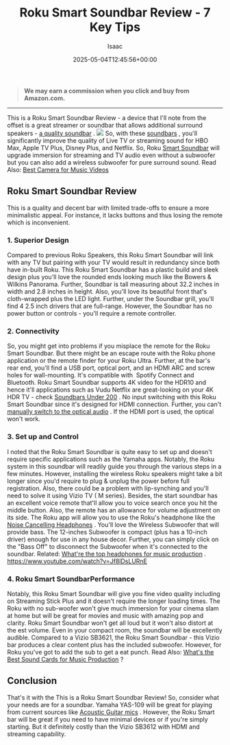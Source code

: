 ﻿---
author: Isaac
layout: post
title: Roku Smart Soundbar Review - 7 Key Tips
date: '2025-05-04T12:45:56+00:00'
categories:
- Soundbars
tags: []
slug: /roku-smart-soundbar-review/
lastmod: 2025-05-07T12:21:28+03:00
---
> **We may earn a commission when you click and buy from Amazon.com.**
>

---
This is a Roku Smart Soundbar Review - a device that I'll note from the offset is a great streamer or soundbar that allows additional surround speakers -
[a quality soundbar](https://pestpolicy.com/best-soundbars-for-under-100/)
.
![](/assets/img/12/Pest-Control.jpg)
So, with these
[soundbars](https://pestpolicy.com/best-soundbars-for-the-money/)
, you'll significantly improve the quality of Live TV or streaming sound for
HBO Max,
Apple TV Plus,
Disney Plus, and Netflix.
So, Roku
[Smart Soundbar](https://www.bose.com/en_us/better_with_bose/what_does_a_smart_soundbar_do.html)
will upgrade immersion for streaming and TV audio even without a subwoofer but you can also add a wireless subwoofer for pure surround sound.
Read Also:
[Best Camera for Music Videos](https://pestpolicy.com/best-camera-for-music-videos/)
## Roku Smart Soundbar Review
This is a quality and decent bar with limited trade-offs to ensure a more minimalistic appeal. For instance, it lacks buttons and thus losing the remote which is inconvenient.
### 1. Superior Design
Compared to previous
Roku Speakers, this Roku Smart Soundbar will link with any TV but pairing with your TV would result in redundancy since both have in-built Roku.
This
Roku Smart Soundbar has a plastic build and sleek design plus you'll love the rounded ends looking much like the Bowers & Wilkins Panorama.
Further,
Soundbar is tall measuring about 32.2 inches in width and 2.8 inches in height. Also, you'll love its beautiful front that's cloth-wrapped plus the LED light.
Further, under the
Soundbar grill, you'll find 4 2.5 inch drivers that are full-range. However, the Soundbar has no power button or controls - you'll require a remote controller.
### 2. Connectivity
So, you might get into problems if you misplace the remote for the
Roku Smart Soundbar. But there might be an escape route with the Roku phone application or the remote finder for your Roku Ultra.
Further, at the bar's rear end, you'll find a USB port, optical port, and an HDMI
ARC and screw holes for wall-mounting. It's compatible with  Spotify Connect and Bluetooth.
Roku Smart Soundbar supports 4K video for the HDR10 and hence it'll applications such as Vudu Netflix are great-looking on your 4K HDR TV - check
[Soundbars Under 200](https://pestpolicy.com/best-soundbar-under-200/)
.
No input switching with this
Roku Smart Soundbar since it's designed for HDMI connection. Further, you can't
[manually switch to the optical audio](https://pestpolicy.com/soundbar-optical-vs-hdmi/)
. If the HDMI port is used, the optical won't work.
### 3. Set up and Control
I noted that the
Roku Smart Soundbar is quite easy to set up and doesn't require specific applications such as the Yamaha apps. Notably, the Roku system in this soundbar will readily guide you through the various steps in a few minutes.
However, installing the wireless Roku speakers might take a bit longer since you'd require to plug & unplug the power before full registration. Also, there could be a problem with lip-synching and you'll need to solve it using Vizio TV ( M series).
Besides, the start soundbar has an excellent voice remote that'll allow you to voice search once you hit the middle button. Also, the remote has an allowance for volume adjustment on its side. The Roku app will allow you to use the Roku's headphone like the
[Noise Cancelling Headphones](https://pestpolicy.com/best-noise-cancelling-headphones-under-200/)
.
You'll love the Wireless Subwoofer that will provide bass. The 12-inches Subwoofer is compact (plus has a 10-inch driver) enough for use in any house decor. Further, you can simply click on the "Bass Off" to disconnect the Subwoofer when it's connected to the soundbar.
Related:
[What're the top headphones for music production](https://pestpolicy.com/best-headphones-for-music-production/)
.
https://www.youtube.com/watch?v=Jf8lDsLURnE
### 4. Roku Smart SoundbarPerformance
Notably, this
Roku Smart Soundbar will give you fine video quality including on Streaming Stick Plus and it doesn't require the longer loading times.
The Roku with no sub-woofer won't give much immersion for your cinema slam at home but will be great for movies and music with amazing pop and clarity.
Roku Smart Soundbar won't get all loud but it won't also distort at the est volume. Even in your compact room, the soundbar will be excellently audible.
Compared to a
Vizio SB3621, the Roku Smart Soundbar - this Vizio bar produces a clear content plus has the included subwoofer. However, for Roku you've got to add the sub to get a eat punch.
Read Also:
[What's the Best Sound Cards for Music Production](https://pestpolicy.com/best-sound-cards-for-music-production/)
?
## Conclusion
That's it with the This is a Roku Smart Soundbar Review! So, consider what your needs are for a soundbar. Yamaha YAS-109 will be great for playing from current sources like
[Acoustic Guitar mics](https://pestpolicy.com/best-mics-for-recording-acoustic-guitar/)
.
However, the Roku Smart bar will be great if you need to have minimal devices or if you're simply starting. But it definitely costly than the Vizio SB3612 with HDMI and streaming capability.